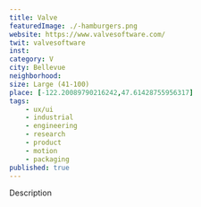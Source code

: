 ```yaml
---
title: Valve
featuredImage: ./-hamburgers.png
website: https://www.valvesoftware.com/
twit: valvesoftware
inst: 
category: V
city: Bellevue
neighborhood:
size: Large (41-100)
place: [-122.20089790216242,47.61428755956317]
tags:
    - ux/ui
    - industrial
    - engineering
    - research
    - product
    - motion
    - packaging
published: true
---
```


Description
